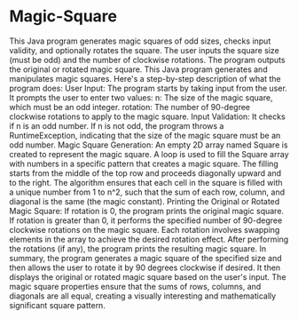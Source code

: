 # Magic-Square
This Java program generates magic squares of odd sizes, checks input validity, and optionally rotates the square. The user inputs the square size (must be odd) and the number of clockwise rotations. The program outputs the original or rotated magic square.
This Java program generates and manipulates magic squares. Here's a step-by-step description of what the program does:
User Input: The program starts by taking input from the user. It prompts the user to enter two values:
n: The size of the magic square, which must be an odd integer.
rotation: The number of 90-degree clockwise rotations to apply to the magic square.
Input Validation: It checks if n is an odd number. If n is not odd, the program throws a RuntimeException, indicating that the size of the magic square must be an odd number.
Magic Square Generation:
An empty 2D array named Square is created to represent the magic square.
A loop is used to fill the Square array with numbers in a specific pattern that creates a magic square. The filling starts from the middle of the top row and proceeds diagonally upward and to the right. The algorithm ensures that each cell in the square is filled with a unique number from 1 to n^2, such that the sum of each row, column, and diagonal is the same (the magic constant).
Printing the Original or Rotated Magic Square:
If rotation is 0, the program prints the original magic square.
If rotation is greater than 0, it performs the specified number of 90-degree clockwise rotations on the magic square. Each rotation involves swapping elements in the array to achieve the desired rotation effect.
After performing the rotations (if any), the program prints the resulting magic square.
In summary, the program generates a magic square of the specified size and then allows the user to rotate it by 90 degrees clockwise if desired. It then displays the original or rotated magic square based on the user's input. The magic square properties ensure that the sums of rows, columns, and diagonals are all equal, creating a visually interesting and mathematically significant square pattern.
